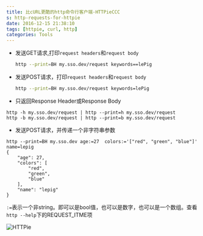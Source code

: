 ```yaml
---
title: 比cURL更酷的http命令行客户端-HTTPieCCC
s: http-requests-for-httpie
date: 2016-12-15 21:38:10
tags: [httpie, curl, http]
categories: Tools
---
```


* 发送GET请求,打印`request headers`和`request body`
  ```bash
  http --print=BH my.sso.dev/request keywords==lePig
  ```

* 发送POST请求，打印`request headers`和`request body`
  ```bash
  http --print=BH my.sso.dev/request keywords=lePig
  ```

<!--more-->

* 只返回Response Header或Response Body
```
http -h my.sso.dev/request | http --print=h my.sso.dev/request
http -b my.sso.dev/request | http --print=b my.sso.dev/request
```

* 发送POST请求，并传递一个非字符串参数
```
http --print=BH my.sso.dev age:=27  colors:='["red", "green", "blue"]' name=lepig
{
    "age": 27,
    "colors": [
        "red",
        "green",
        "blue"
    ],
    "name": "lepig"
}
```
`:=`表示一个非string。即可以是bool值，也可以是数字，也可以是一个数组。查看`http --help`下的REQUEST_ITME项













![HTTPie](https://httpie.org/static/img/httpie2.png)




